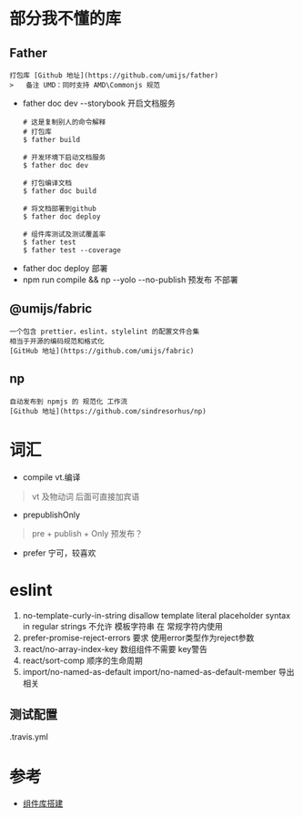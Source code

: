 <!--
 * @Description: package Study
 * @Author: fireMan34
 * @LastEditors: fireMan34
 * @Date: 2022-08-08 21:09:20
 * @LastEditTime: 2022-08-08 22:13:36
-->
# 部分我不懂的库
## Father
    打包库 [Github 地址](https://github.com/umijs/father)
    >   备注 UMD：同时支持 AMD\Commonjs 规范
- father doc dev --storybook 开启文档服务
    ``` shell
    # 这是复制别人的命令解释
    # 打包库
    $ father build
    
    # 开发环境下启动文档服务
    $ father doc dev
    
    # 打包编译文档
    $ father doc build
    
    # 将文档部署到github
    $ father doc deploy
    
    # 组件库测试及测试覆盖率
    $ father test
    $ father test --coverage
    ```
- father doc deploy 部署
- npm run compile && np --yolo --no-publish 预发布 不部署
## @umijs/fabric
    一个包含 prettier，eslint，stylelint 的配置文件合集
    相当于开源的编码规范和格式化
    [GitHub 地址](https://github.com/umijs/fabric)

## np
    自动发布到 npmjs 的 规范化 工作流
    [Github 地址](https://github.com/sindresorhus/np)
# 词汇
- compile vt.编译
> vt 及物动词 后面可直接加宾语
- prepublishOnly
> pre + publish + Only 预发布？
-   prefer 宁可，较喜欢
# eslint
1.  no-template-curly-in-string disallow template literal placeholder syntax in regular strings
不允许 模板字符串 在 常规字符内使用
2. prefer-promise-reject-errors
要求 使用error类型作为reject参数
3. react/no-array-index-key
数组组件不需要 key警告
4. react/sort-comp
顺序的生命周期
5. import/no-named-as-default
import/no-named-as-default-member
导出相关
## 测试配置
.travis.yml
# 参考
- [组件库搭建](http://www.javashuo.com/article/p-neicrxfw-kd.html)